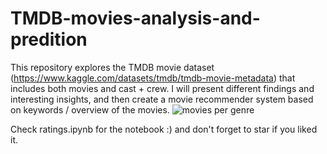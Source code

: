 # TMDB-movies-analysis-and-predition

This repository explores the TMDB movie dataset (https://www.kaggle.com/datasets/tmdb/tmdb-movie-metadata) that includes both movies and cast + crew. 
I will present different findings and interesting insights, and then create a movie recommender system based on keywords / overview of the movies.
![movies per genre](https://user-images.githubusercontent.com/101622750/225748237-02a6bc95-a2ac-4ac0-83f0-ca1340abea6e.png)


Check ratings.ipynb for the notebook :) and don't forget to star if you liked it.
